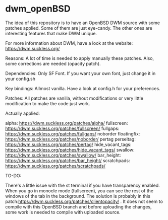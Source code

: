 # dwm_openBSD
The idea of this repository is to have an OpenBSD DWM source with some patches applied. Some of them are just eye-candy. The other ones are interesting features that make DWM unique.

For more information about DWM, have a look at the website: https://dwm.suckless.org/

Reasons: A lot of time is needed to apply manually these patches. Also, some corrections are needed (opacity patch).

Dependencies: Only SF Font. If you want your own font, just change it in your config.sh

Key bindings: Allmost vanilla. Have a look at config.h for your preferences.

Patches: All patches are vanilla, without modifications or very little modification to make the code just work.

Actually applied:

alpha: https://dwm.suckless.org/patches/alpha/ fullscreen: https://dwm.suckless.org/patches/fullscreen/ fullgaps: https://dwm.suckless.org/patches/fullgaps/ noborder floatingfix: https://dwm.suckless.org/patches/noborder/ pertag perseltag: https://dwm.suckless.org/patches/pertag/ hide_vacant_tags: https://dwm.suckless.org/patches/hide_vacant_tags/ swallow: https://dwm.suckless.org/patches/swallow/ bar_height: https://dwm.suckless.org/patches/bar_height/ scratchpads: https://dwm.suckless.org/patches/scratchpads/

TO-DO:

There's a little issue with the st terminal if you have transparency enabled. When you go in monocle mode (fullscreen), you can see the rest of the windows of the tab in the background. The solution is probably in this patch:https://dwm.suckless.org/patches/clientopacity/ . It does not seem to compile with this OpenBSD branch and before uploading the changes, some work is needed to compile with uploaded source.
